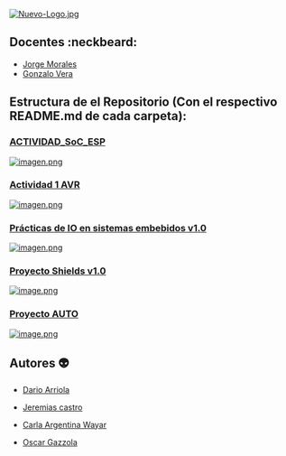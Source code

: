 

[![Nuevo-Logo.jpg](https://i.postimg.cc/XqG4t8Dt/Nuevo-Logo.jpg)](https://postimg.cc/sGrkhpzJ)



## Docentes  :neckbeard:

- [Jorge Morales](https://github.com/rebmorales)
- [Gonzalo Vera](https://github.com/gonaiot)


## Estructura de el Repositorio (Con el respectivo README.md de cada carpeta):
### [ACTIVIDAD_SoC_ESP](https://github.com/EMTSTISPC/Grupo2/tree/main/ACTIVIDAD_SoC_ESP)
[![imagen.png](https://i.postimg.cc/xdTxsb1m/imagen.png)](https://postimg.cc/PC9QJJZf)

### [Actividad 1 AVR](https://github.com/EMTSTISPC/Grupo2/tree/main/Actividad%201%20AVR)
[![imagen.png](https://i.postimg.cc/qvZyTtGy/imagen.png)](https://postimg.cc/dhrLRVpV)

### [Prácticas de IO en sistemas embebidos v1.0](https://github.com/EMTSTISPC/Grupo2/tree/main/Pr%C3%A1cticas%20de%20IO%20en%20sistemas%20embebidos%20v1.0)
[![imagen.png](https://i.postimg.cc/tJT9pgkn/imagen.png)](https://postimg.cc/G8ZWjdZb)

### [Proyecto Shields v1.0](https://github.com/EMTSTISPC/Grupo2/tree/main/Proyecto%20%20Shields%20v1.0)
[![image.png](https://i.postimg.cc/wj4TqsNb/image.png)](https://postimg.cc/186ZMXJp)

### [Proyecto AUTO ](https://github.com/ISPC-TST-Electronica-Microcontrolada/Grupo2/blob/main/PROYECTO-AUTO/README.md)
[![image.png](https://i.postimg.cc/T3VWsx5V/image.png)](https://postimg.cc/K1YzKdNj)


## Autores :alien:

- [Dario Arriola](https://github.com/dr-arriola)

- [Jeremias castro](https://github.com/Jerec4stro)

- [Carla Argentina Wayar](https://github.com/WayarCarla)

- [Oscar Gazzola](https://github.com/OscarAGazzola)

